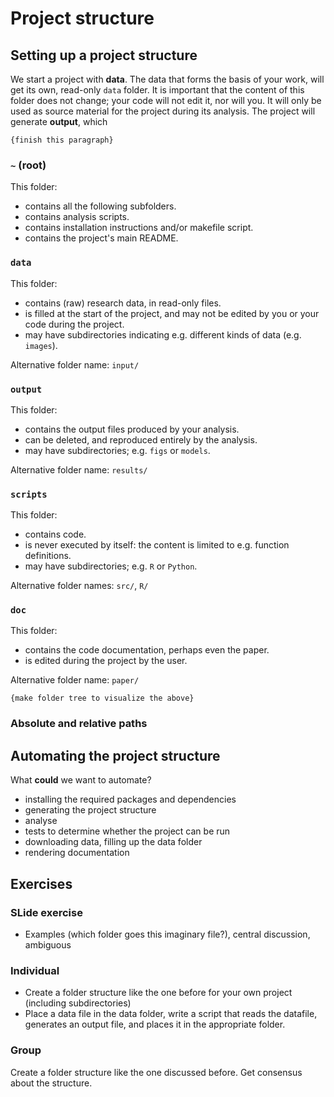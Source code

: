 # Project structure


## Setting up a project structure
We start a project with **data**. The data that forms the basis of your work, will get its own, read-only `data` folder. It is important that the content of this folder does not change; your code will not edit it, nor will you. It will only be used as source material for the project during its analysis. The project will generate **output**, which 

`{finish this paragraph}`


### `~` (root)
This folder:

- contains all the following subfolders.
- contains analysis scripts.
- contains installation instructions and/or makefile script.
- contains the project's main README.

### `data`
This folder:

- contains (raw) research data, in read-only files.
- is filled at the start of the project, and may not be edited by you or your code during the project.
- may have subdirectories indicating e.g. different kinds of data (e.g. `images`).

Alternative folder name: `input/`

### `output`
This folder:

- contains the output files produced by your analysis.
- can be deleted, and reproduced entirely by the analysis.
- may have subdirectories; e.g. `figs` or `models`.

Alternative folder name: `results/`


### `scripts`
This folder:

- contains code.
- is never executed by itself: the content is limited to e.g. function definitions.
- may have subdirectories; e.g. `R` or `Python`.

Alternative folder names: `src/`, `R/`


### `doc`
This folder:

- contains the code documentation, perhaps even the paper.
- is edited during the project by the user.

Alternative folder name: `paper/`


`{make folder tree to visualize the above}`



### Absolute and relative paths



## Automating the project structure

What **could** we want to automate?

- installing the required packages and dependencies
- generating the project structure
- analyse
- tests to determine whether the project can be run
- downloading data, filling up the data folder
- rendering documentation



## Exercises 

### SLide exercise

- Examples (which folder goes this imaginary file?), central discussion, ambiguous


### Individual 

- Create a folder structure like the one before for your own project (including subdirectories)
- Place a data file in the data folder, write a script that reads the datafile, generates an output file, and places it in the appropriate folder.



### Group 

Create a folder structure like the one discussed before. Get consensus about the structure. 


